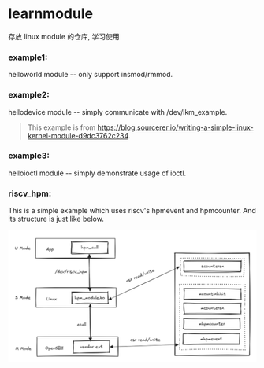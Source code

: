 # learnmodule
存放 linux module 的仓库, 学习使用

### example1:
helloworld module -- only support insmod/rmmod.

### example2:
hellodevice module -- simply communicate with /dev/lkm_example.
> This example is from https://blog.sourcerer.io/writing-a-simple-linux-kernel-module-d9dc3762c234.

### example3:
helloioctl module -- simply demonstrate usage of ioctl.

### riscv_hpm:
This is a simple example which uses riscv's hpmevent and hpmcounter.
And its structure is just like below.

![riscv_hpm](./assets/hpm_mod.png)